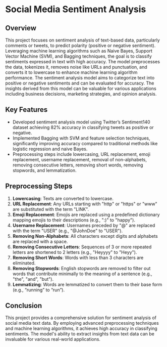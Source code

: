 # Social Media Sentiment Analysis

## Overview
This project focuses on sentiment analysis of text-based data, particularly comments or tweets, to predict polarity (positive or negative sentiment). Leveraging machine learning algorithms such as Naive Bayes, Support Vector Machine (SVM), and Bagging techniques, the goal is to classify sentiments expressed in text with high accuracy. The model preprocesses the data, tokenizes it, removes noise like URLs and punctuation, and converts it to lowercase to enhance machine learning algorithm performance. The sentiment analysis model aims to categorize text into positive or negative sentiments and can be evaluated for accuracy. The insights derived from this model can be valuable for various applications including business decisions, marketing strategies, and opinion analysis.

## Key Features
- Developed sentiment analysis model using Twitter’s Sentiment140 dataset achieving 82% accuracy in classifying tweets as positive or negative.
- Implemented Bagging with SVM and feature selection techniques, significantly improving accuracy compared to traditional methods like logistic regression and naive Bayes.
- Preprocessing steps include lowercasing, URL replacement, emoji replacement, username replacement, removal of non-alphabets, removing consecutive letters, removing short words, removing stopwords, and lemmatization.

## Preprocessing Steps
1. **Lowercasing**: Texts are converted to lowercase.
2. **URL Replacement**: Any URLs starting with "http" or "https" or "www" are substituted with the term "LINK".
3. **Emoji Replacement**: Emojis are replaced using a predefined dictionary mapping emojis to their descriptions (e.g., ":)" to "happy").
4. **Username Replacement**: Usernames preceded by "@" are replaced with the term "USER" (e.g., "@JohnDoe" to "USER").
5. **Removing Non-Alphabets**: All characters except digits and alphabets are replaced with a space.
6. **Removing Consecutive Letters**: Sequences of 3 or more repeated letters are shortened to 2 letters (e.g., "Heyyyy" to "Heyy").
7. **Removing Short Words**: Words with less than 3 characters are eliminated.
8. **Removing Stopwords**: English stopwords are removed to filter out words that contribute minimally to the meaning of a sentence (e.g., "the", "and", "but").
9. **Lemmatizing**: Words are lemmatized to convert them to their base form (e.g., “running” to “run”).

## Conclusion
This project provides a comprehensive solution for sentiment analysis of social media text data. By employing advanced preprocessing techniques and machine learning algorithms, it achieves high accuracy in classifying sentiments. The model's ability to extract insights from text data can be invaluable for various real-world applications.

